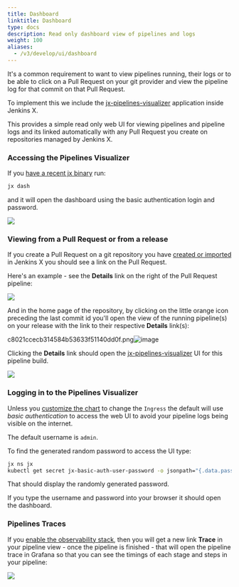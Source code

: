 ```yaml
---
title: Dashboard
linktitle: Dashboard
type: docs
description: Read only dashboard view of pipelines and logs
weight: 100
aliases:
  - /v3/develop/ui/dashboard
---
```


It's a common requirement to want to view pipelines running, their logs or to be able to click on a Pull Request on your git provider and view the pipeline log for that commit on that Pull Request.

To implement this we include the [jx-pipelines-visualizer](https://github.com/jenkins-x/jx-pipelines-visualizer) application inside Jenkins X.

This provides a simple read only web UI for viewing pipelines and pipeline logs and its linked automatically with any Pull Request you create on repositories managed by Jenkins X.

### Accessing the Pipelines Visualizer

If you [have a recent jx binary](/v3/guides/upgrade/#cli) run:

```bash 
jx dash
``` 

and it will open the dashboard using the basic authentication login and password.

![](/images/jx-pipelines-visualizer/v1-home.png)

### Viewing from a Pull Request or from a release

If you create a Pull Request on a git repository you have [created or imported](/v3/develop/create-project/) in Jenkins X you should see a link on the Pull Request. 

Here's an example - see the **Details** link on the right of the Pull Request pipeline:

<img src="/images/quickstart/pr-link.png" class="img-thumbnail">

And in the home page of the repository, by clicking on the little orange icon preceding the last commit id you'll open the view of the running pipeline(s) on your release with the link to their respective **Details** link(s):

c8021ccecb314584b53633f51140dd0f.png![image](https://user-images.githubusercontent.com/52448671/114937449-1a387280-9e3e-11eb-8af0-c8011de33a7b.png)  
  

Clicking the **Details** link should open the [jx-pipelines-visualizer](https://github.com/jenkins-x/jx-pipelines-visualizer) UI for this pipeline build.

![](/images/jx-pipelines-visualizer/v1-pipeline-success.png)

### Logging in to the Pipelines Visualizer

Unless you [customize the chart](/v3/develop/apps/#customising-charts) to change the `Ingress` the default will use _basic authentication_ to access the web UI to avoid your pipeline logs being visible on the internet.

The default username is `admin`. 

To find the generated random password to access the UI type:

```bash 
jx ns jx
kubectl get secret jx-basic-auth-user-password -o jsonpath="{.data.password}" | base64 --decode
```

That should display the randomly generated password.

If you type the username and password into your browser it should open the dashboard.

### Pipelines Traces

If you [enable the observability stack](/v3/admin/guides/observability/), then you will get a new link **Trace** in your pipeline view - once the pipeline is finished - that will open the pipeline trace in Grafana so that you can see the timings of each stage and steps in your pipeline:

![](/images/jx-pipelines-visualizer/pipeline-trace.gif)
